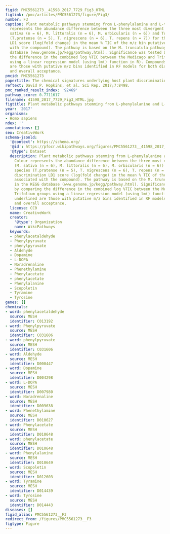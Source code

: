 ```yaml
---
figid: PMC5561273__41598_2017_7729_Fig3_HTML
figlink: /pmc/articles/PMC5561273/figure/Fig3/
number: F3
caption: Plant metabolic pathways stemming from L-phenylalanine and L-tyrosine. Colour
  represents the abundance difference between the three most divergent Medicago (M.
  sativa (n = 6), M. littoralis (n = 6), M. orbicularis (n = 6)) and Trifolium species
  (T.pratense (n = 5), T. nigrescens (n = 6), T. repens (n = 7)) for the discrimination
  LD1 score (log(fold change) in the mean % TIC of the m/z bin putatively associated
  with the compound). The pathway is based on the M. truncatula pathway in the KEGG
  database (www.genome.jp/kegg/pathway.html). Significance was tested by comparing
  the difference in the combined log %TIC between the Medicago and Trifolium groups
  using a linear regression model (using lm() function in R). Compounds underlined
  are those with putative m/z bins identified in RF models for both discrimination
  and overall acceptance.
pmcid: PMC5561273
papertitle: The chemical signatures underlying host plant discrimination by aphids.
reftext: David P. Hopkins, et al. Sci Rep. 2017;7:8498.
pmc_ranked_result_index: '92469'
pathway_score: 0.7711617
filename: 41598_2017_7729_Fig3_HTML.jpg
figtitle: Plant metabolic pathways stemming from L-phenylalanine and L-tyrosine
year: '2017'
organisms:
- Homo sapiens
ndex: ''
annotations: []
seo: CreativeWork
schema-jsonld:
  '@context': https://schema.org/
  '@id': https://pfocr.wikipathways.org/figures/PMC5561273__41598_2017_7729_Fig3_HTML.html
  '@type': Dataset
  description: Plant metabolic pathways stemming from L-phenylalanine and L-tyrosine.
    Colour represents the abundance difference between the three most divergent Medicago
    (M. sativa (n = 6), M. littoralis (n = 6), M. orbicularis (n = 6)) and Trifolium
    species (T.pratense (n = 5), T. nigrescens (n = 6), T. repens (n = 7)) for the
    discrimination LD1 score (log(fold change) in the mean % TIC of the m/z bin putatively
    associated with the compound). The pathway is based on the M. truncatula pathway
    in the KEGG database (www.genome.jp/kegg/pathway.html). Significance was tested
    by comparing the difference in the combined log %TIC between the Medicago and
    Trifolium groups using a linear regression model (using lm() function in R). Compounds
    underlined are those with putative m/z bins identified in RF models for both discrimination
    and overall acceptance.
  license: CC0
  name: CreativeWork
  creator:
    '@type': Organization
    name: WikiPathways
  keywords:
  - phenylacetaldehyde
  - Phenylpyruvate
  - phenylpyruvate
  - Aldehyde
  - Dopamine
  - L-DOPA
  - Noradrenaline
  - Phenethylamine
  - Phenylacetate
  - phenylacetate
  - Phenylalanine
  - Scopoletin
  - Tyramine
  - Tyrosine
genes: []
chemicals:
- word: phenylacetaldehyde
  source: MESH
  identifier: C013192
- word: Phenylpyruvate
  source: MESH
  identifier: C031606
- word: phenylpyruvate
  source: MESH
  identifier: C031606
- word: Aldehyde
  source: MESH
  identifier: D000447
- word: Dopamine
  source: MESH
  identifier: D004298
- word: L-DOPA
  source: MESH
  identifier: D007980
- word: Noradrenaline
  source: MESH
  identifier: D009638
- word: Phenethylamine
  source: MESH
  identifier: D010627
- word: Phenylacetate
  source: MESH
  identifier: D010648
- word: phenylacetate
  source: MESH
  identifier: D010648
- word: Phenylalanine
  source: MESH
  identifier: D010649
- word: Scopoletin
  source: MESH
  identifier: D012603
- word: Tyramine
  source: MESH
  identifier: D014439
- word: Tyrosine
  source: MESH
  identifier: D014443
diseases: []
figid_alias: PMC5561273__F3
redirect_from: /figures/PMC5561273__F3
figtype: Figure
---
```

